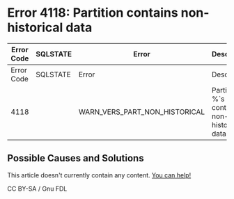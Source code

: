 
# Error 4118: Partition contains non-historical data


| Error Code | SQLSTATE | Error | Description |
| --- | --- | --- | --- |
| Error Code | SQLSTATE | Error | Description |
| 4118 |  | WARN_VERS_PART_NON_HISTORICAL | Partition %`s contains non-historical data |




## Possible Causes and Solutions


This article doesn't currently contain any content. [You can help!](/en/writing-and-editing-knowledge-base-articles/)



CC BY-SA / Gnu FDL

